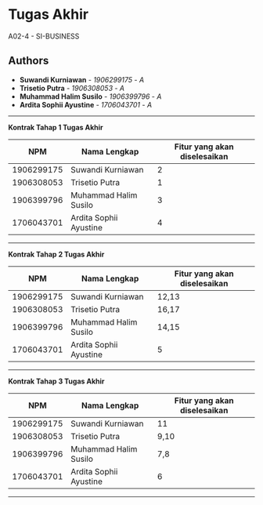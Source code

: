 # Tugas Akhir

A02-4 - SI-BUSINESS

## Authors
* **Suwandi Kurniawan** - *1906299175* - *A*
* **Trisetio Putra** - *1906308053* - *A*
* **Muhammad Halim Susilo** - *1906399796* - *A*
* **Ardita Sophii Ayustine** - *1706043701* - *A*

---
**Kontrak Tahap 1 Tugas Akhir**

| NPM | Nama Lengkap | Fitur yang akan diselesaikan  |
| ----------| --- | ---------- | 
| 1906299175 | Suwandi Kurniawan | 2 |
| 1906308053 | Trisetio Putra | 1 |
| 1906399796 | Muhammad Halim Susilo | 3 |
| 1706043701 | Ardita Sophii Ayustine | 4 |

---
**Kontrak Tahap 2 Tugas Akhir**

| NPM | Nama Lengkap | Fitur yang akan diselesaikan  |
| ----------| --- | ---------- | 
| 1906299175 | Suwandi Kurniawan | 12,13 |
| 1906308053 | Trisetio Putra | 16,17 |
| 1906399796 | Muhammad Halim Susilo | 14,15 |
| 1706043701 | Ardita Sophii Ayustine | 5 |
---

**Kontrak Tahap 3 Tugas Akhir**

| NPM | Nama Lengkap | Fitur yang akan diselesaikan  |
| ----------| --- | ---------- | 
| 1906299175 | Suwandi Kurniawan | 11 |
| 1906308053 | Trisetio Putra | 9,10 |
| 1906399796 | Muhammad Halim Susilo | 7,8 |
| 1706043701 | Ardita Sophii Ayustine | 6 |
---

